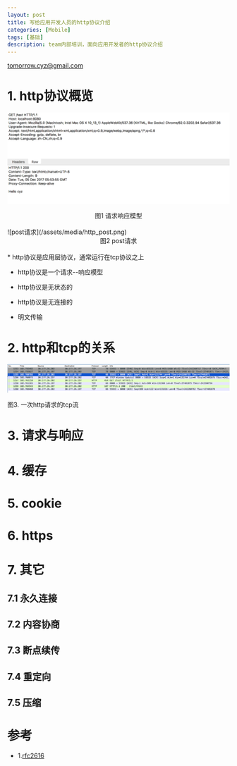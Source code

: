 ```yaml
---
layout: post
title: 写给应用开发人员的http协议介绍 
categories: [Mobile]
tags: [基础]
description: team内部培训，面向应用开发者的http协议介绍 
---
```


tomorrow.cyz@gmail.com 

# 1. http协议概览

![请求响应模型](/assets/media/http_req_res.png)
<div align = "center">
图1 请求响应模型
</div>


<br>
![post请求](/assets/media/http_post.png)
<div align= "center">
图2 post请求
</div>

<br>
* http协议是应用层协议，通常运行在tcp协议之上

* http协议是一个请求--响应模型

* http协议是无状态的

* http协议是无连接的

* 明文传输

# 2. http和tcp的关系

![一次http请求的tcp流](/assets/media/http_tcp.png)

   图3. 一次http请求的tcp流

# 3. 请求与响应

# 4. 缓存

# 5. cookie

# 6. https

# 7. 其它

## 7.1 永久连接

## 7.2 内容协商

## 7.3 断点续传

## 7.4 重定向

## 7.5 压缩

# 参考
* 1.[rfc2616](http://www.ietf.org/rfc/rfc2616.txt)

